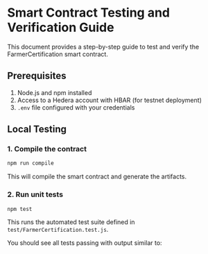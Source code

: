 # Smart Contract Testing and Verification Guide

This document provides a step-by-step guide to test and verify the FarmerCertification smart contract.

## Prerequisites

1. Node.js and npm installed
2. Access to a Hedera account with HBAR (for testnet deployment)
3. `.env` file configured with your credentials

## Local Testing

### 1. Compile the contract

```bash
npm run compile
```

This will compile the smart contract and generate the artifacts.

### 2. Run unit tests

```bash
npm test
```

This runs the automated test suite defined in `test/FarmerCertification.test.js`.

You should see all tests passing with output similar to:

